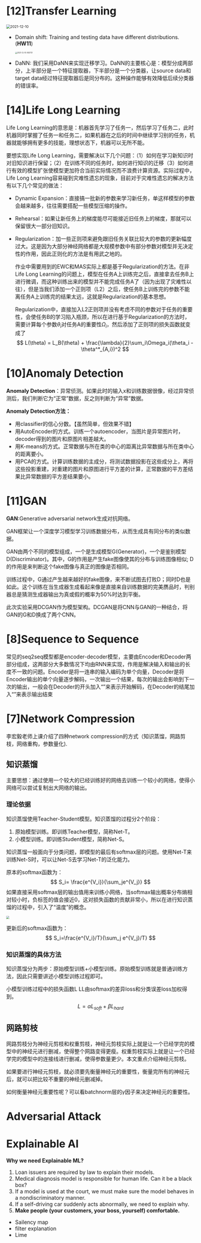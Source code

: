 # [12]Transfer Learning

<img src="D:\Course\Lihungyi-spr2021\LeeHungyi-Note\2021-12-10.png" alt="2021-12-10" style="zoom: 67%;" />

- Domain shift: Training and testing data have different distributions. (**HW11**)

  <img src="D:\Course\Lihungyi-spr2021\LeeHungyi-Note\2021-12-10-160731.png" alt="2021-12-10-160731" style="zoom: 33%;" />

- DaNN: 我们采用DaNN来实现迁移学习。DaNN的主要核心是：模型分成两部分，上半部分是一个特征提取器，下半部分是一个分类器，让source data和target data经过特征提取器后是同分布的。这种操作能够有效降低后续分类器的错误率。



# [14]Life Long Learning

Life Long Learning的意思是：机器首先学习了任务一，然后学习了任务二，此时机器同时掌握了任务一和任务二，如果机器在之后的时间中继续学习别的任务，机器就能够拥有更多的技能，理想状态下，机器可以无所不能。

要想实现Life Long Learning，需要解决以下几个问题：（1）如何在学习新知识时对旧知识进行保留；（2）在训练不同的任务时，如何进行知识的迁移（3）如何进行有效的模型扩张使模型更加符合当前实际情况而不浪费计算资源。实际过程中，Life Long Learning容易碰到灾难性遗忘的现象，目前对于灾难性遗忘的解决方法有以下几个常见的做法：

- Dynamic Expansion：直接搞一批新的参数来学习新任务，单这样模型的参数会越来越多，往往需要搭配一些模型压缩的操作。

- Rehearsal：如果让新任务上的梯度能尽可能接近旧任务上的梯度，那就可以保留很大一部分旧知识。

- Regularization：加一些正则项来避免跟旧任务关联比较大的参数的更新幅度过大。这是因为大部分神经网络都是大规模参数中有部分参数对模型并无决定性的作用，因此正则化的方法是有用武之地的。

  作业中需要用到的EWC和MAS实际上都是基于Regularization的方法。在非Life Long Learning的问题上，模型在任务A上训练完之后，直接拿去任务B上进行微调，而这种训练出来的模型并不能完成任务A了（因为出现了灾难性以往），但是当我们添加一个正则项（L2）之后，使任务B上训练完的参数不能离任务A上训练完的结果太远，这就是Regularization的基本思想。

  Regularization中，直接加入L2正则项并没有考虑不同的参数对于任务的重要性，会使任务B的学习陷入瓶颈，所以在进行基于Regularization的方法时，需要计算每个参数$\theta_i$对任务A的重要性$\Omega_i$，然后添加了正则项的损失函数就变成了
  $$
  L(\theta) = L_B(\theta) + \frac{\lambda}{2}\sum_i\Omega_i(\theta_i - \theta^*_{A,i})^2
  $$



# [10]Anomaly Detection

**Anomaly Detection**：异常侦测。如果此时的输入x和训练数据很像，经过异常侦测后，我们判断它为“正常”数据，反之则判断为“异常”数据。

**Anomaly Detection方法：**

- 用classifier的信心分数。【虽然简单，但效果不错】
- 用AutoEncoder的方式。训练一个autoencoder，当图片是异常图片时，decoder得到的图片和原图片相差越大。
- 用K-means的方式。正常数据与所在类的中心的距离比异常数据与所在类中心的距离要小。
- 用PCA的方式。计算训练数据的主成分，将测试数据投影在这些成分上，再将这些投影重建，对重建的图片和原图进行平方差的计算，正常数据的平方差结果比异常数据的平方差结果要小。

# [11]GAN

**GAN**:Generative adversarial network生成对抗网络。

GAN框架让一个深度学习模型学习训练数据分布，从而生成具有同分布的类似数据。

GAN由两个不同的模型组成，一个是生成模型G(Generator)，一个是鉴别模型D(Discriminator)。其中，G的作用是产生fake图像使其的分布与训练图像相似; D的作用是来判断这个fake图像与真正的图像是否相同。

训练过程中，G通过产生越来越好的fake图像，来不断试图去打败D；同时D也是如此。这个训练在当生成器生成看起来像是直接来自训练数据的完美赝品时，判别器总是猜测生成器输出为真或假的概率为50%时达到平衡。

此次实验采用DCGAN作为模型架构。DCGAN是将CNN与GAN的一种结合，将GAN的G和D换成了两个CNN。

# [8]Sequence to Sequence

常见的seq2seq模型都是encoder-decoder模型，主要由Encoder和Decoder两部分组成，这两部分大多数情况下均由RNN来实现，作用是解决输入和输出的长度不一致的问题。Encoder是将一连串的输入编码为单个向量，Decoder是将Encoder输出的单个向量逐步解码，一次输出一个结果，每次的输出会影响到下一次的输出，一般会在Decoder的开头加入“<BOS>”来表示开始解码，在Decoder的结尾加入“<EOS>”来表示输出结束

# [7]Network Compression

李宏毅老师上课介绍了四种network compression的方式（知识蒸馏，网路剪枝，网络重构，参数量化).

## 知识蒸馏

主要思想：通过使用一个较大的已经训练好的网络去训练一个较小的网络，使得小网络可以尝试复制出大网络的输出。

### 理论依据

知识蒸馏使用Teacher-Student模型。知识蒸馏的过程分2个阶段：

1. 原始模型训练。即训练Teacher模型，简称Net-T。
2. 小模型训练。即训练Student模型，简称Net-S。

知识蒸馏一般面向于分类问题，即模型的最后有softmax层的问题。使用Net-T来训练Net-S时，可以让Net-S去学习Net-T的泛化能力。

原本的softmax函数为：
$$
S_i= \frac{e^{V_i}}{\sum_je^{V_j}}
$$
如果直接采用softmax层的输出值用来训练小网络，当softmax输出概率分布熵相对较小时，负标签的值会接近0，这对损失函数的贡献非常小，所以在进行知识蒸馏的过程中，引入了“温度”的概念。

<img src="D:\Course\Lihungyi-spr2021\LeeHungyi-Note\162211.png" style="zoom:50%;" />

更新后的softmax函数为：
$$
S_i=\frac{e^{V_i}/T}{\sum_j e^{V_j}/T}
$$

### 知识蒸馏的具体方法

知识蒸馏分为两步：原始模型训练+小模型训练。原始模型训练就是普通训练方法，因此只需要讲述小模型训练过程即可。

小模型训练过程中的损失函数L LL由softmax的差异loss和分类误差loss加权得到。
$$
L = \alpha L_{soft} + \beta L_{hard}
$$

## 网路剪枝

网路剪枝分为神经元剪枝和权重剪枝，神经元剪枝实际上就是让一个已经学完的模型中的神经元进行删减，使得整个网路变得更瘦。权重剪枝实际上就是让一个已经学完的模型中的连接线进行删减，使得参数量更少。本文重点介绍神经元剪枝。

如果要进行神经元剪枝，就必须要先衡量神经元的重要性，衡量完所有的神经元后，就可以把比较不重要的神经元删减掉。

如何衡量神经元重要性呢？可以看batchnorm层的$\gamma$因子来决定神经元的重要性。

# Adversarial Attack



# Explainable AI

**Why we need Explainable ML?**

1. Loan issuers are required by law to explain their models. 
2.  Medical diagnosis model is responsible for human life. Can it be a black box?
3. If a model is used at the court, we must make sure the model behaves in a nondiscriminatory manner.
4. If a self-driving car suddenly acts abnormally, we need to explain why. 
5. **Make people (your customers, your boss, yourself) comfortable.**

- Sailency map
- filter explanation
- Lime

